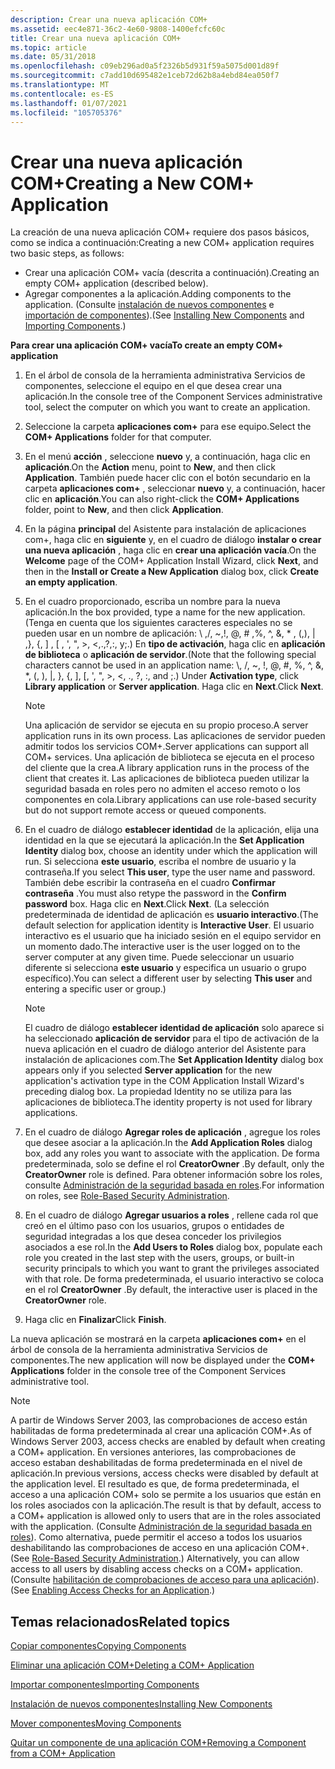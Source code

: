 ```yaml
---
description: Crear una nueva aplicación COM+
ms.assetid: eec4e871-36c2-4e60-9808-1400efcfc60c
title: Crear una nueva aplicación COM+
ms.topic: article
ms.date: 05/31/2018
ms.openlocfilehash: c09eb296ad0a5f2326b5d931f59a5075d001d89f
ms.sourcegitcommit: c7add10d695482e1ceb72d62b8a4ebd84ea050f7
ms.translationtype: MT
ms.contentlocale: es-ES
ms.lasthandoff: 01/07/2021
ms.locfileid: "105705376"
---
```

# <a name="creating-a-new-com-application"></a><span data-ttu-id="924b0-103">Crear una nueva aplicación COM+</span><span class="sxs-lookup"><span data-stu-id="924b0-103">Creating a New COM+ Application</span></span>

<span data-ttu-id="924b0-104">La creación de una nueva aplicación COM+ requiere dos pasos básicos, como se indica a continuación:</span><span class="sxs-lookup"><span data-stu-id="924b0-104">Creating a new COM+ application requires two basic steps, as follows:</span></span>

-   <span data-ttu-id="924b0-105">Crear una aplicación COM+ vacía (descrita a continuación).</span><span class="sxs-lookup"><span data-stu-id="924b0-105">Creating an empty COM+ application (described below).</span></span>
-   <span data-ttu-id="924b0-106">Agregar componentes a la aplicación.</span><span class="sxs-lookup"><span data-stu-id="924b0-106">Adding components to the application.</span></span> <span data-ttu-id="924b0-107">(Consulte [instalación de nuevos componentes](installing-new-components.md) e [importación de componentes](importing-components.md)).</span><span class="sxs-lookup"><span data-stu-id="924b0-107">(See [Installing New Components](installing-new-components.md) and [Importing Components](importing-components.md).)</span></span>

<span data-ttu-id="924b0-108">**Para crear una aplicación COM+ vacía**</span><span class="sxs-lookup"><span data-stu-id="924b0-108">**To create an empty COM+ application**</span></span>

1.  <span data-ttu-id="924b0-109">En el árbol de consola de la herramienta administrativa Servicios de componentes, seleccione el equipo en el que desea crear una aplicación.</span><span class="sxs-lookup"><span data-stu-id="924b0-109">In the console tree of the Component Services administrative tool, select the computer on which you want to create an application.</span></span>

2.  <span data-ttu-id="924b0-110">Seleccione la carpeta **aplicaciones com+** para ese equipo.</span><span class="sxs-lookup"><span data-stu-id="924b0-110">Select the **COM+ Applications** folder for that computer.</span></span>

3.  <span data-ttu-id="924b0-111">En el menú **acción** , seleccione **nuevo** y, a continuación, haga clic en **aplicación**.</span><span class="sxs-lookup"><span data-stu-id="924b0-111">On the **Action** menu, point to **New**, and then click **Application**.</span></span> <span data-ttu-id="924b0-112">También puede hacer clic con el botón secundario en la carpeta **aplicaciones com+** , seleccionar **nuevo** y, a continuación, hacer clic en **aplicación**.</span><span class="sxs-lookup"><span data-stu-id="924b0-112">You can also right-click the **COM+ Applications** folder, point to **New**, and then click **Application**.</span></span>

4.  <span data-ttu-id="924b0-113">En la página **principal** del Asistente para instalación de aplicaciones com+, haga clic en **siguiente** y, en el cuadro de diálogo **instalar o crear una nueva aplicación** , haga clic en **crear una aplicación vacía**.</span><span class="sxs-lookup"><span data-stu-id="924b0-113">On the **Welcome** page of the COM+ Application Install Wizard, click **Next**, and then in the **Install or Create a New Application** dialog box, click **Create an empty application**.</span></span>

5.  <span data-ttu-id="924b0-114">En el cuadro proporcionado, escriba un nombre para la nueva aplicación.</span><span class="sxs-lookup"><span data-stu-id="924b0-114">In the box provided, type a name for the new application.</span></span> <span data-ttu-id="924b0-115">(Tenga en cuenta que los siguientes caracteres especiales no se pueden usar en un nombre de aplicación: \\ ,/, ~,!, @, \# ,%, ^, &, \* , (,), \| ,}, {, \] , \[ , ', ", >, <,.,?,:, y;.) En **tipo de activación**, haga clic en **aplicación de biblioteca** o **aplicación de servidor**.</span><span class="sxs-lookup"><span data-stu-id="924b0-115">(Note that the following special characters cannot be used in an application name: \\, /, ~, !, @, \#, %, ^, &, \*, (, ), \|, }, {, \], \[, ', ", >, <, ., ?, :, and ;.) Under **Activation type**, click **Library application** or **Server application**.</span></span> <span data-ttu-id="924b0-116">Haga clic en **Next**.</span><span class="sxs-lookup"><span data-stu-id="924b0-116">Click **Next**.</span></span>

    > [!Note]  
    > <span data-ttu-id="924b0-117">Una aplicación de servidor se ejecuta en su propio proceso.</span><span class="sxs-lookup"><span data-stu-id="924b0-117">A server application runs in its own process.</span></span> <span data-ttu-id="924b0-118">Las aplicaciones de servidor pueden admitir todos los servicios COM+.</span><span class="sxs-lookup"><span data-stu-id="924b0-118">Server applications can support all COM+ services.</span></span> <span data-ttu-id="924b0-119">Una aplicación de biblioteca se ejecuta en el proceso del cliente que la crea.</span><span class="sxs-lookup"><span data-stu-id="924b0-119">A library application runs in the process of the client that creates it.</span></span> <span data-ttu-id="924b0-120">Las aplicaciones de biblioteca pueden utilizar la seguridad basada en roles pero no admiten el acceso remoto o los componentes en cola.</span><span class="sxs-lookup"><span data-stu-id="924b0-120">Library applications can use role-based security but do not support remote access or queued components.</span></span>

     

6.  <span data-ttu-id="924b0-121">En el cuadro de diálogo **establecer identidad** de la aplicación, elija una identidad en la que se ejecutará la aplicación.</span><span class="sxs-lookup"><span data-stu-id="924b0-121">In the **Set Application Identity** dialog box, choose an identity under which the application will run.</span></span> <span data-ttu-id="924b0-122">Si selecciona **este usuario**, escriba el nombre de usuario y la contraseña.</span><span class="sxs-lookup"><span data-stu-id="924b0-122">If you select **This user**, type the user name and password.</span></span> <span data-ttu-id="924b0-123">También debe escribir la contraseña en el cuadro **Confirmar contraseña** .</span><span class="sxs-lookup"><span data-stu-id="924b0-123">You must also retype the password in the **Confirm password** box.</span></span> <span data-ttu-id="924b0-124">Haga clic en **Next**.</span><span class="sxs-lookup"><span data-stu-id="924b0-124">Click **Next**.</span></span> <span data-ttu-id="924b0-125">(La selección predeterminada de identidad de aplicación es **usuario interactivo**.</span><span class="sxs-lookup"><span data-stu-id="924b0-125">(The default selection for application identity is **Interactive User**.</span></span> <span data-ttu-id="924b0-126">El usuario interactivo es el usuario que ha iniciado sesión en el equipo servidor en un momento dado.</span><span class="sxs-lookup"><span data-stu-id="924b0-126">The interactive user is the user logged on to the server computer at any given time.</span></span> <span data-ttu-id="924b0-127">Puede seleccionar un usuario diferente si selecciona **este usuario** y especifica un usuario o grupo específico).</span><span class="sxs-lookup"><span data-stu-id="924b0-127">You can select a different user by selecting **This user** and entering a specific user or group.)</span></span>

    > [!Note]  
    > <span data-ttu-id="924b0-128">El cuadro de diálogo **establecer identidad de aplicación** solo aparece si ha seleccionado **aplicación de servidor** para el tipo de activación de la nueva aplicación en el cuadro de diálogo anterior del Asistente para instalación de aplicaciones com.</span><span class="sxs-lookup"><span data-stu-id="924b0-128">The **Set Application Identity** dialog box appears only if you selected **Server application** for the new application's activation type in the COM Application Install Wizard's preceding dialog box.</span></span> <span data-ttu-id="924b0-129">La propiedad Identity no se utiliza para las aplicaciones de biblioteca.</span><span class="sxs-lookup"><span data-stu-id="924b0-129">The identity property is not used for library applications.</span></span>

     

7.  <span data-ttu-id="924b0-130">En el cuadro de diálogo **Agregar roles de aplicación** , agregue los roles que desee asociar a la aplicación.</span><span class="sxs-lookup"><span data-stu-id="924b0-130">In the **Add Application Roles** dialog box, add any roles you want to associate with the application.</span></span> <span data-ttu-id="924b0-131">De forma predeterminada, solo se define el rol **CreatorOwner** .</span><span class="sxs-lookup"><span data-stu-id="924b0-131">By default, only the **CreatorOwner** role is defined.</span></span> <span data-ttu-id="924b0-132">Para obtener información sobre los roles, consulte [Administración de la seguridad basada en roles](role-based-security-administration.md).</span><span class="sxs-lookup"><span data-stu-id="924b0-132">For information on roles, see [Role-Based Security Administration](role-based-security-administration.md).</span></span>

8.  <span data-ttu-id="924b0-133">En el cuadro de diálogo **Agregar usuarios a roles** , rellene cada rol que creó en el último paso con los usuarios, grupos o entidades de seguridad integradas a los que desea conceder los privilegios asociados a ese rol.</span><span class="sxs-lookup"><span data-stu-id="924b0-133">In the **Add Users to Roles** dialog box, populate each role you created in the last step with the users, groups, or built-in security principals to which you want to grant the privileges associated with that role.</span></span> <span data-ttu-id="924b0-134">De forma predeterminada, el usuario interactivo se coloca en el rol **CreatorOwner** .</span><span class="sxs-lookup"><span data-stu-id="924b0-134">By default, the interactive user is placed in the **CreatorOwner** role.</span></span>

9.  <span data-ttu-id="924b0-135">Haga clic en **Finalizar**</span><span class="sxs-lookup"><span data-stu-id="924b0-135">Click **Finish**.</span></span>

<span data-ttu-id="924b0-136">La nueva aplicación se mostrará en la carpeta **aplicaciones com+** en el árbol de consola de la herramienta administrativa Servicios de componentes.</span><span class="sxs-lookup"><span data-stu-id="924b0-136">The new application will now be displayed under the **COM+ Applications** folder in the console tree of the Component Services administrative tool.</span></span>

> [!Note]  
> <span data-ttu-id="924b0-137">A partir de Windows Server 2003, las comprobaciones de acceso están habilitadas de forma predeterminada al crear una aplicación COM+.</span><span class="sxs-lookup"><span data-stu-id="924b0-137">As of Windows Server 2003, access checks are enabled by default when creating a COM+ application.</span></span> <span data-ttu-id="924b0-138">En versiones anteriores, las comprobaciones de acceso estaban deshabilitadas de forma predeterminada en el nivel de aplicación.</span><span class="sxs-lookup"><span data-stu-id="924b0-138">In previous versions, access checks were disabled by default at the application level.</span></span> <span data-ttu-id="924b0-139">El resultado es que, de forma predeterminada, el acceso a una aplicación COM+ solo se permite a los usuarios que están en los roles asociados con la aplicación.</span><span class="sxs-lookup"><span data-stu-id="924b0-139">The result is that by default, access to a COM+ application is allowed only to users that are in the roles associated with the application.</span></span> <span data-ttu-id="924b0-140">(Consulte [Administración de la seguridad basada en roles](role-based-security-administration.md)). Como alternativa, puede permitir el acceso a todos los usuarios deshabilitando las comprobaciones de acceso en una aplicación COM+.</span><span class="sxs-lookup"><span data-stu-id="924b0-140">(See [Role-Based Security Administration](role-based-security-administration.md).) Alternatively, you can allow access to all users by disabling access checks on a COM+ application.</span></span> <span data-ttu-id="924b0-141">(Consulte [habilitación de comprobaciones de acceso para una aplicación](enabling-access-checks-for-an-application.md)).</span><span class="sxs-lookup"><span data-stu-id="924b0-141">(See [Enabling Access Checks for an Application](enabling-access-checks-for-an-application.md).)</span></span>

 

## <a name="related-topics"></a><span data-ttu-id="924b0-142">Temas relacionados</span><span class="sxs-lookup"><span data-stu-id="924b0-142">Related topics</span></span>

<dl> <dt>

[<span data-ttu-id="924b0-143">Copiar componentes</span><span class="sxs-lookup"><span data-stu-id="924b0-143">Copying Components</span></span>](copying-components.md)
</dt> <dt>

[<span data-ttu-id="924b0-144">Eliminar una aplicación COM+</span><span class="sxs-lookup"><span data-stu-id="924b0-144">Deleting a COM+ Application</span></span>](deleting-a-com--application.md)
</dt> <dt>

[<span data-ttu-id="924b0-145">Importar componentes</span><span class="sxs-lookup"><span data-stu-id="924b0-145">Importing Components</span></span>](importing-components.md)
</dt> <dt>

[<span data-ttu-id="924b0-146">Instalación de nuevos componentes</span><span class="sxs-lookup"><span data-stu-id="924b0-146">Installing New Components</span></span>](installing-new-components.md)
</dt> <dt>

[<span data-ttu-id="924b0-147">Mover componentes</span><span class="sxs-lookup"><span data-stu-id="924b0-147">Moving Components</span></span>](moving-components.md)
</dt> <dt>

[<span data-ttu-id="924b0-148">Quitar un componente de una aplicación COM+</span><span class="sxs-lookup"><span data-stu-id="924b0-148">Removing a Component from a COM+ Application</span></span>](removing-a-component-from-a-com--application.md)
</dt> </dl>

 

 



